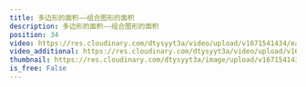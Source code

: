 ```yaml
---
title: 多边形的面积——组合图形的面积
description: 多边形的面积——组合图形的面积
position: 34
video: https://res.cloudinary.com/dtysyyt3a/video/upload/v1671541434/easymath/5年级上/06单元多边形的面积/ikdrozmkjmriwkb4dtky.mp4
video_additional: https://res.cloudinary.com/dtysyyt3a/video/upload/v1671541455/easymath/5年级上/06单元多边形的面积/每课一题的解答视频/tdpbajqhtdjpimck3uem.mp4
thumbnail: https://res.cloudinary.com/dtysyyt3a/image/upload/v1671541436/easymath/5年级上/06单元多边形的面积/n4unevnkk6rqsuotu0cs.png
is_free: False
---
```

